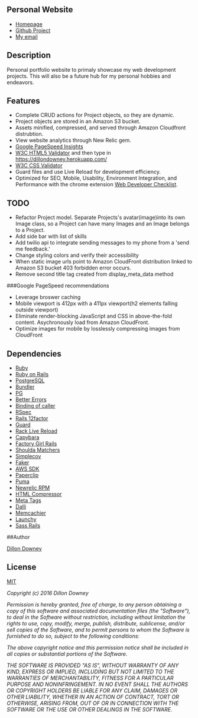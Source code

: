 ## Personal Website
 * [Homepage](https://dillondowney.herokuapp.com/)
 * [Github Project](https://github.com/downeyd27/personal_website)
 * [My email](mailto:dillondowney@gmail.com)
  
## Description

Personal portfolio website to primaly showcase my web development projects.  This will also be a future hub for my personal hobbies and endeavors.

## Features

* Complete CRUD actions for Project objects, so they are dynamic.  
* Project objects are stored in an Amazon S3 bucket.
* Assets minified, compressed, and served through Amazon Cloudfront distrubtion.
* View website analytics through New Relic gem.
* [Google PageSpeed Insights](https://developers.google.com/speed/pagespeed/insights/?url=dillondowney.herokuapp.com&tab=desktop)
* [W3C HTML5 Validator](https://validator.w3.org) and then type in https://dillondowney.herokuapp.com/
* [W3C CSS Validator](http://www.css-validator.org/validator?uri=dillondowney.herokuapp.com&profile=css21&usermedium=all&warning=1&lang=en)
* Guard files and use Live Reload for development efficiency.
* Optimized for SEO, Mobile, Usability, Environment Integration, and Performance with the chrome extension [Web Developer Checklist](http://webdevchecklist.com/).

## TODO

* Refactor Project model.  Separate Projects's avatar(image)into its own Image class, so a Project can have many Images and an Image belongs to a Project.
* Add side bar with list of skills
* Add twilio api to integrate sending messages to my phone from a 'send me feedback.'
* Change styling colors and verify their accessibility
* When static image urls point to Amazon CloudFront distribution linked to Amazon S3 bucket 403 forbidden error occurs.
* Remove second title tag created from display_meta_data method
 
 ###Google PageSpeed recommendations

 * Leverage broswer caching
 * Mobile viewport is 412px with a 411px viewport(h2 elements falling outside viewport)
 * Eliminate render-blocking JavaScript and CSS in above-the-fold content. Asychronously load from Amazon CloudFront.
 * Optimize images for mobile by losslessly compressing images from CloudFront 

## Dependencies

* [Ruby](https://www.ruby-lang.org/en/)
* [Ruby on Rails](http://rubyonrails.org/)
* [PostgreSQL](http://www.postgresql.org/)
* [Bundler](http://bundler.io/)
* [PG](http://deveiate.org/code/pg/)
* [Better Errors](https://github.com/charliesome/better_errors)
* [Binding of caller]()
* [RSpec](http://rspec.info/)
* [Rails 12factor](https://github.com/heroku/rails_12factor)
* [Guard](https://github.com/guard/guard)
* [Rack Live Reload](https://github.com/johnbintz/rack-livereload)
* [Capybara](https://github.com/jnicklas/capybara)
* [Factory Girl Rails](https://github.com/thoughtbot/factory_girl_rails)
* [Shoulda Matchers](https://github.com/thoughtbot/shoulda-matchers)
* [Simplecov](https://github.com/colszowka/simplecov)
* [Faker](https://github.com/stympy/faker)
* [AWS SDK](https://github.com/aws/aws-sdk-ruby)
* [Paperclip](https://github.com/thoughtbot/paperclip)
* [Puma](https://github.com/puma/puma)
* [Newrelic RPM](https://github.com/newrelic/rpm)
* [HTML Compressor](https://github.com/paolochiodi/htmlcompressor)
* [Meta Tags](https://github.com/kpumuk/meta-tags)
* [Dalli](https://github.com/petergoldstein/dalli)
* [Memcachier](https://github.com/memcachier/dalli)
* [Launchy]()
* [Sass Rails]()
 
##Author

[Dillon Downey](https://github.com/downeyd27/)

## License

[MIT](http://opensource.org/licenses/MIT)

*Copyright (c) 2016* *Dillon Downey*

*Permission is hereby granted, free of charge, to any person obtaining a copy
of this software and associated documentation files (the "Software"), to deal
in the Software without restriction, including without limitation the rights
to use, copy, modify, merge, publish, distribute, sublicense, and/or sell
copies of the Software, and to permit persons to whom the Software is
furnished to do so, subject to the following conditions:*

*The above copyright notice and this permission notice shall be included in
all copies or substantial portions of the Software.*

*THE SOFTWARE IS PROVIDED "AS IS", WITHOUT WARRANTY OF ANY KIND, EXPRESS OR
IMPLIED, INCLUDING BUT NOT LIMITED TO THE WARRANTIES OF MERCHANTABILITY,
FITNESS FOR A PARTICULAR PURPOSE AND NONINFRINGEMENT. IN NO EVENT SHALL THE
AUTHORS OR COPYRIGHT HOLDERS BE LIABLE FOR ANY CLAIM, DAMAGES OR OTHER
LIABILITY, WHETHER IN AN ACTION OF CONTRACT, TORT OR OTHERWISE, ARISING FROM,
OUT OF OR IN CONNECTION WITH THE SOFTWARE OR THE USE OR OTHER DEALINGS IN
THE SOFTWARE.*
